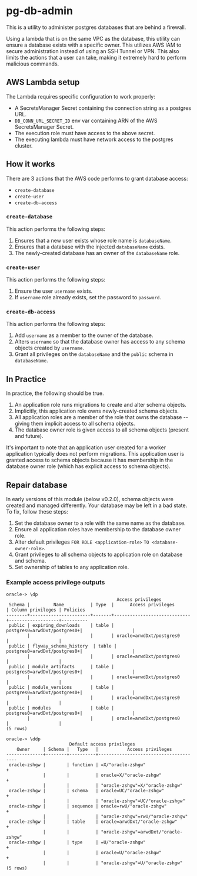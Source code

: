 # pg-db-admin

This is a utility to administer postgres databases that are behind a firewall.

Using a lambda that is on the same VPC as the database, this utility can ensure a database exists with a specific owner.
This utilizes AWS IAM to secure administration instead of using an SSH Tunnel or VPN.
This also limits the actions that a user can take, making it extremely hard to perform malicious commands.

## AWS Lambda setup

The Lambda requires specific configuration to work properly:

- A SecretsManager Secret containing the connection string as a postgres URL.
- `DB_CONN_URL_SECRET_ID` env var containing ARN of the AWS SecretsManager Secret.
- The execution role must have access to the above secret.
- The executing lambda must have network access to the postgres cluster.

## How it works

There are 3 actions that the AWS code performs to grant database access:
- `create-database`
- `create-user`
- `create-db-access`

### `create-database`

This action performs the following steps:
1. Ensures that a new user exists whose role name is `databaseName`.
2. Ensures that a database with the injected `databaseName` exists.
3. The newly-created database has an owner of the `databaseName` role.

### `create-user`

This action performs the following steps:
1. Ensure the user `username` exists.
2. If `username` role already exists, set the password to `password`.

### `create-db-access`

This action performs the following steps:
1. Add `username` as a member to the owner of the database.
2. Alters `username` so that the database owner has access to any schema objects created by `username`.
3. Grant all privileges on the `databaseName` and the `public` schema in `databaseName`.

## In Practice

In practice, the following should be true.

1. An application role runs migrations to create and alter schema objects.
2. Implicitly, this application role owns newly-created schema objects.
3. All application roles are a member of the role that owns the database -- giving them implicit access to all schema objects.
4. The database owner role is given access to all schema objects (present and future).

It's important to note that an application user created for a worker application typically does not perform migrations.
This application user is granted access to schema objects because it has membership in the database owner role (which has explicit access to schema objects).

## Repair database

In early versions of this module (below v0.2.0), schema objects were created and managed differently.
Your database may be left in a bad state.
To fix, follow these steps:
1. Set the database owner to a role with the same name as the database.
2. Ensure all application roles have membership to the database owner role.
3. Alter default privileges `FOR ROLE <application-role>` `TO <database-owner-role>`.
4. Grant privileges to all schema objects to application role on database and schema.
5. Set ownership of tables to any application role.

### Example access privilege outputs

```shell
oracle-> \dp
                                          Access privileges
 Schema |         Name          | Type  |      Access privileges      | Column privileges | Policies 
--------+-----------------------+-------+-----------------------------+-------------------+----------
 public | expiring_downloads    | table | postgres0=arwdDxt/postgres0+|                   | 
        |                       |       | oracle=arwdDxt/postgres0    |                   | 
 public | flyway_schema_history  | table | postgres0=arwdDxt/postgres0+|                   | 
        |                       |       | oracle=arwdDxt/postgres0    |                   | 
 public | module_artifacts      | table | postgres0=arwdDxt/postgres0+|                   | 
        |                       |       | oracle=arwdDxt/postgres0    |                   | 
 public | module_versions       | table | postgres0=arwdDxt/postgres0+|                   | 
        |                       |       | oracle=arwdDxt/postgres0    |                   | 
 public | modules               | table | postgres0=arwdDxt/postgres0+|                   | 
        |                       |       | oracle=arwdDxt/postgres0    |                   | 
(5 rows)

oracle-> \ddp
                        Default access privileges
    Owner     | Schema |   Type   |           Access privileges           
--------------+--------+----------+---------------------------------------
 oracle-zshgw |        | function | =X/"oracle-zshgw"                    +
              |        |          | oracle=X/"oracle-zshgw"              +
              |        |          | "oracle-zshgw"=X/"oracle-zshgw"
 oracle-zshgw |        | schema   | oracle=UC/"oracle-zshgw"             +
              |        |          | "oracle-zshgw"=UC/"oracle-zshgw"
 oracle-zshgw |        | sequence | oracle=rwU/"oracle-zshgw"            +
              |        |          | "oracle-zshgw"=rwU/"oracle-zshgw"
 oracle-zshgw |        | table    | oracle=arwdDxt/"oracle-zshgw"        +
              |        |          | "oracle-zshgw"=arwdDxt/"oracle-zshgw"
 oracle-zshgw |        | type     | =U/"oracle-zshgw"                    +
              |        |          | oracle=U/"oracle-zshgw"              +
              |        |          | "oracle-zshgw"=U/"oracle-zshgw"
(5 rows)
```
